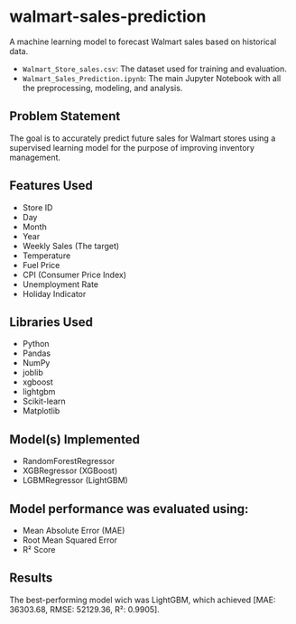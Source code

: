 # walmart-sales-prediction
A machine learning model to forecast Walmart sales based on historical data.

- `Walmart_Store_sales.csv`: The dataset used for training and evaluation.
- `Walmart_Sales_Prediction.ipynb`: The main Jupyter Notebook with all the preprocessing, modeling, and analysis.

## Problem Statement

The goal is to accurately predict future sales for Walmart stores using a supervised learning model for the purpose of improving inventory management.

## Features Used

- Store ID
- Day
- Month
- Year
- Weekly Sales (The target)
- Temperature
- Fuel Price
- CPI (Consumer Price Index)
- Unemployment Rate
- Holiday Indicator

## Libraries Used

- Python
- Pandas
- NumPy
- joblib
- xgboost
- lightgbm
- Scikit-learn
- Matplotlib

## Model(s) Implemented

- RandomForestRegressor
- XGBRegressor (XGBoost)
- LGBMRegressor (LightGBM)

## Model performance was evaluated using:

- Mean Absolute Error (MAE)
- Root Mean Squared Error
- R² Score

## Results

The best-performing model wich was LightGBM, which achieved [MAE: 36303.68, RMSE: 52129.36, R²: 0.9905].
